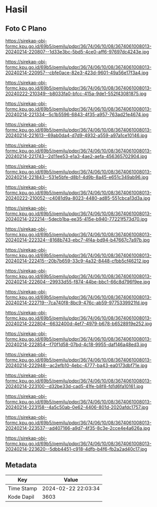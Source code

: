 # Hasil

## Foto C Plano

https://sirekap-obj-formc.kpu.go.id/69b5/pemilu/pdpr/36/74/06/10/08/3674061008013-20240214-220807--1d33e3bc-5bd5-4ce0-aff6-97697dc4243e.jpg

https://sirekap-obj-formc.kpu.go.id/69b5/pemilu/pdpr/36/74/06/10/08/3674061008013-20240214-220957--cbfe0ace-82e3-423d-9601-49a56e17f3a4.jpg

https://sirekap-obj-formc.kpu.go.id/69b5/pemilu/pdpr/36/74/06/10/08/3674061008013-20240222-210349--b8033fa0-bfcc-415a-9de1-552f43081875.jpg

https://sirekap-obj-formc.kpu.go.id/69b5/pemilu/pdpr/36/74/06/10/08/3674061008013-20240214-221334--5c1b5596-6843-4f35-a957-763ad21e4674.jpg

https://sirekap-obj-formc.kpu.go.id/69b5/pemilu/pdpr/36/74/06/10/08/3674061008013-20240214-221613--69ab0da4-d7d9-4932-a559-a97a1ce10146.jpg

https://sirekap-obj-formc.kpu.go.id/69b5/pemilu/pdpr/36/74/06/10/08/3674061008013-20240214-221743--2d11ee53-e1a3-4ae2-aefa-456365702904.jpg

https://sirekap-obj-formc.kpu.go.id/69b5/pemilu/pdpr/36/74/06/10/08/3674061008013-20240214-221843--531e5bfe-d8b1-4d9b-8a45-e651c349ab96.jpg

https://sirekap-obj-formc.kpu.go.id/69b5/pemilu/pdpr/36/74/06/10/08/3674061008013-20240222-210052--c4081d9a-8023-4480-ad85-551cbca13d3a.jpg

https://sirekap-obj-formc.kpu.go.id/69b5/pemilu/pdpr/36/74/06/10/08/3674061008013-20240214-222214--5decb1ba-ee35-415e-b940-77221f573d70.jpg

https://sirekap-obj-formc.kpu.go.id/69b5/pemilu/pdpr/36/74/06/10/08/3674061008013-20240214-222324--8168b743-ebc7-4f4a-bd94-b47667c7a97b.jpg

https://sirekap-obj-formc.kpu.go.id/69b5/pemilu/pdpr/36/74/06/10/08/3674061008013-20240214-222415--20b7b659-33c9-4a32-8448-cfbb5cf46212.jpg

https://sirekap-obj-formc.kpu.go.id/69b5/pemilu/pdpr/36/74/06/10/08/3674061008013-20240214-222604--29933d55-f874-44be-bbc1-66c8d796f9ee.jpg

https://sirekap-obj-formc.kpu.go.id/69b5/pemilu/pdpr/36/74/06/10/08/3674061008013-20240214-222719--7ca740f8-8bc9-476c-ab59-9775339921fd.jpg

https://sirekap-obj-formc.kpu.go.id/69b5/pemilu/pdpr/36/74/06/10/08/3674061008013-20240214-222804--6632400d-4ef7-4979-b678-b6528919e252.jpg

https://sirekap-obj-formc.kpu.go.id/69b5/pemilu/pdpr/36/74/06/10/08/3674061008013-20240214-222854--f70f1d58-07bd-4c18-9955-daf146a48ed3.jpg

https://sirekap-obj-formc.kpu.go.id/69b5/pemilu/pdpr/36/74/06/10/08/3674061008013-20240214-222948--ac2efb10-4ebc-4777-ba43-ea0173dbf71e.jpg

https://sirekap-obj-formc.kpu.go.id/69b5/pemilu/pdpr/36/74/06/10/08/3674061008013-20240214-223100--d32be33d-cad5-41fe-b8f8-fd1d6fa10161.jpg

https://sirekap-obj-formc.kpu.go.id/69b5/pemilu/pdpr/36/74/06/10/08/3674061008013-20240214-223158--4a5c50ab-0e62-4406-801d-2020afdc1757.jpg

https://sirekap-obj-formc.kpu.go.id/69b5/pemilu/pdpr/36/74/06/10/08/3674061008013-20240214-223537--ad407166-a9d7-4f35-8c3e-2cce4e4a626a.jpg

https://sirekap-obj-formc.kpu.go.id/69b5/pemilu/pdpr/36/74/06/10/08/3674061008013-20240214-223620--5dbb4451-c918-4dfb-b4f6-fb2a2ad40c17.jpg


## Metadata

| Key        | Value               |
| ---------- | ------------------- |
| Time Stamp | 2024-02-22 22:03:34 |
| Kode Dapil | 3603                |



